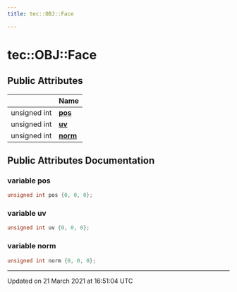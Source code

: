 ```yaml
---
title: tec::OBJ::Face

---
```


# tec::OBJ::Face



## Public Attributes

|                | Name           |
| -------------- | -------------- |
| unsigned int | **[pos](/engine/Classes/structtec_1_1_o_b_j_1_1_face/#variable-pos)**  |
| unsigned int | **[uv](/engine/Classes/structtec_1_1_o_b_j_1_1_face/#variable-uv)**  |
| unsigned int | **[norm](/engine/Classes/structtec_1_1_o_b_j_1_1_face/#variable-norm)**  |

## Public Attributes Documentation

### variable pos

```cpp
unsigned int pos {0, 0, 0};
```


### variable uv

```cpp
unsigned int uv {0, 0, 0};
```


### variable norm

```cpp
unsigned int norm {0, 0, 0};
```


-------------------------------

Updated on 21 March 2021 at 16:51:04 UTC